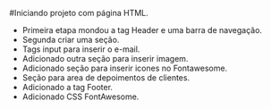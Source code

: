 #Iniciando projeto com página HTML.

- Primeira etapa mondou a tag Header e uma barra de navegação.
- Segunda criar uma seção.
- Tags input para inserir o e-mail.
- Adicionado outra seção para inserir imagem.
- Adicionado seção para inserir icones no Fontawesome.
- Seção para area de depoimentos de clientes.
- Adicionado a tag Footer.
- Adicionado CSS FontAwesome.
